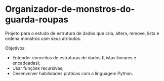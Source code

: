 # Organizador-de-monstros-do-guarda-roupas
Projeto para o estudo de estrutura de dados que cria, altera, remove, lista e ordena monstros com seus atributos.

Objetivos:
- Entender conceitos de estruturas de dados (Listas lineares e encadeadas);
- Usar funções recursivas;
- Desenvolver habilidades práticas com a linguagem Python.


